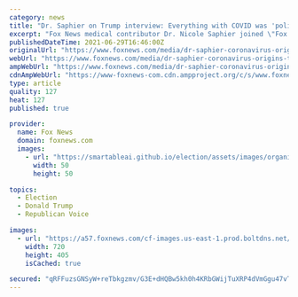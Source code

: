 ```yaml
---
category: news
title: "Dr. Saphier on Trump interview: Everything with COVID was 'politicized' from the start"
excerpt: "Fox News medical contributor Dr. Nicole Saphier joined \"Fox & Friends\" and ripped Democrat politicians for politicizing the pandemic."
publishedDateTime: 2021-06-29T16:46:00Z
originalUrl: "https://www.foxnews.com/media/dr-saphier-coronavirus-origins-trump-interview"
webUrl: "https://www.foxnews.com/media/dr-saphier-coronavirus-origins-trump-interview"
ampWebUrl: "https://www.foxnews.com/media/dr-saphier-coronavirus-origins-trump-interview.amp"
cdnAmpWebUrl: "https://www-foxnews-com.cdn.ampproject.org/c/s/www.foxnews.com/media/dr-saphier-coronavirus-origins-trump-interview.amp"
type: article
quality: 127
heat: 127
published: true

provider:
  name: Fox News
  domain: foxnews.com
  images:
    - url: "https://smartableai.github.io/election/assets/images/organizations/foxnews.com-50x50.jpg"
      width: 50
      height: 50

topics:
  - Election
  - Donald Trump
  - Republican Voice

images:
  - url: "https://a57.foxnews.com/cf-images.us-east-1.prod.boltdns.net/v1/static/694940094001/2f6b1c7f-3595-4a40-a537-40e6b6cab726/e4559f27-f407-4ad3-ac1c-606959360f29/1280x720/match/720/405/image.jpg?ve=1&tl=1"
    width: 720
    height: 405
    isCached: true

secured: "qRFFuzsGNSyW+reTbkgzmv/G3E+dHQBw5kh0h4KRbGWijTuXRP4dVmGgu47vTGXzcn6fan0IA5hqOg1fAHeiAPMqhnVxtkal62W9lO9CRyS7coXUUqyRHbOvXKskX8Ri9ZL1b8nHKuqd0u5eynM84NldwKy6SR20N0PQ1n3XF/3y3fm0n3vn0K4ZBjzl2yQLbb2SXB0smwj5l2eUnF/OfQsDTTtQVakcytp4BFb78zbeCRIqqmTl9qU+o/QRxImCouCZ6bOIWXi17jQhOJ3alFNoFGqnHwkOfcSTXiISDuLAAbxQT9pDKV9pLxKnVLYet1OWoB/uv5Knx8pRfUnGSMtLP3lJXgnKITe14e0DV7Q=;bawDQrhEZyMuYjKvXX7htg=="
---
```


